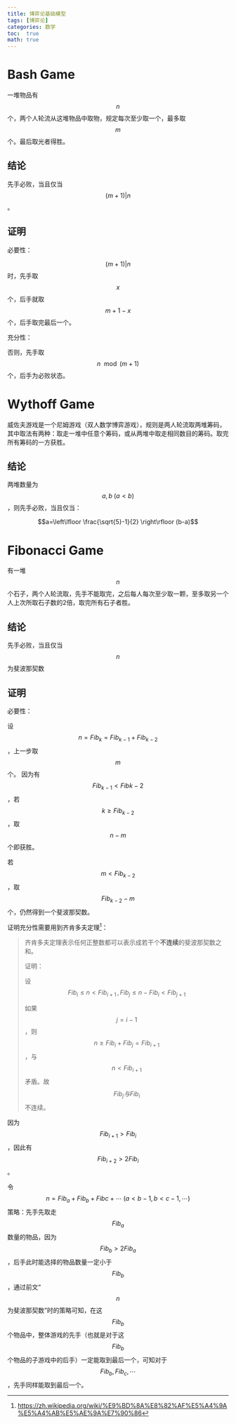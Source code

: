 ```yaml
---
title: 博弈论基础模型
tags: [博弈论]
categories: 数学
toc:  true
math: true
---
```


# Bash Game

一堆物品有 $$n$$ 个，两个人轮流从这堆物品中取物，规定每次至少取一个，最多取 $$m$$ 个。最后取光者得胜。

## 结论

先手必败，当且仅当 $$(m+1)\vert n$$ 。

## 证明

必要性：

 $$(m+1)\vert n$$ 时，先手取 $$x$$ 个，后手就取 $$m+1-x$$ 个，后手取完最后一个。

充分性：

否则，先手取 $$n\mod (m+1)$$ 个，后手为必败状态。

# Wythoff Game

威佐夫游戏是一个尼姆游戏（双人数学博弈游戏），规则是两人轮流取两堆筹码，其中取法有两种：取走一堆中任意个筹码，或从两堆中取走相同数目的筹码。取完所有筹码的一方获胜。

## 结论

两堆数量为 $$a,b\;(a<b)$$ ，则先手必败，当且仅当：

 $$a=\left\lfloor \frac{\sqrt{5}-1}{2} \right\rfloor (b-a)$$ 

# Fibonacci Game

有一堆 $$n$$ 个石子，两个人轮流取，先手不能取完，之后每人每次至少取一颗，至多取另一个人上次所取石子数的2倍，取完所有石子者胜。

## 结论

先手必败，当且仅当 $$n$$ 为斐波那契数

## 证明

必要性：

设 $$n=Fib_k=Fib_{k-1}+Fib_{k-2}$$ ，上一步取 $$m$$ 个。
因为有 $$Fib_{k-1} < Fib{k-2}$$ ，若 $$k \ge Fib_{k-2}$$ ，取 $$n - m$$ 个即获胜。

若 $$m < Fib_{k-2}$$ ，取 $$Fib_{k-2} - m$$ 个，仍然得到一个斐波那契数。

证明充分性需要用到齐肯多夫定理[^qkdf]：

>齐肯多夫定理表示任何正整数都可以表示成若干个**不连续**的斐波那契数之和。
>
>证明：
>
>设 $$Fib_i \le n < Fib_{i+1}\,,\,Fib_j \le n - Fib_i < Fib_{j+1}$$ 
>
>如果 $$j=i-1$$ ，则 $$n \ge Fib_i + Fib_j = Fib_{i+1}$$ ，与 $$n < Fib_{i+1}$$ 矛盾。故 $$Fib_j 与 Fib_i$$ 不连续。

因为 $$Fib_{i+1}>Fib_{i}$$ ，因此有 $$Fib_{i+2}>2Fib_{i}$$ 。

令 $$n = Fib_a + Fib_b + Fibc +\cdots \; (a < b-1,\,b < c-1, \cdots)$$ 策略：先手先取走 $$Fib_a$$ 数量的物品，因为 $$Fib_b>2Fib_a$$ ，后手此时能选择的物品数量一定小于 $$Fib_b$$ ，通过前文“ $$n$$ 为斐波那契数”时的策略可知，在这 $$Fib_b$$ 个物品中，整体游戏的先手（也就是对于这 $$Fib_b$$ 个物品的子游戏中的后手）一定能取到最后一个，可知对于 $$Fib_b,Fib_c,\cdots$$ ，先手同样能取到最后一个。

[^qkdf]: <https://zh.wikipedia.org/wiki/%E9%BD%8A%E8%82%AF%E5%A4%9A%E5%A4%AB%E5%AE%9A%E7%90%86>
